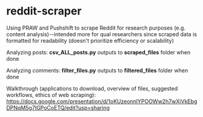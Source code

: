 # reddit-scraper
Using PRAW and Pushshift to scrape Reddit for research purposes (e.g. content analysis)--intended more for qual researchers since scraped data is formatted for readability (doesn't prioritize efficiency or scalability)

Analyzing posts: **csv_ALL_posts.py** outputs to **scraped_files** folder when done

Analyzing comments: **filter_files.py** outputs to **filtered_files** folder when done

Walkthrough (applications to download, overview of files, suggested workflows, ethics of web scraping): 
https://docs.google.com/presentation/d/1oKUzeonnlYPOOWw2h7wXjVkEbgDPNqM5g7IGPoCoETQ/edit?usp=sharing 

